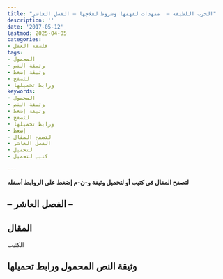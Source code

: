 ```yaml
---
title: "الحرب اللطيفة –  ممهدات لفهمها وشروط لعلاجها – الفصل العاشر"
description: ''
date: '2017-05-12'
lastmod: 2025-04-05
categories:
- فلسفة العقل
tags:
- المحمول
- وثيقة النص
- وثيقة إضغط
- لتصفح
- ورابط تحميلها
keywords:
- المحمول
- وثيقة النص
- وثيقة إضغط
- لتصفح
- ورابط تحميلها
- إضغط
- لتصفح المقال
- الفصل العاشر
- لتحميل
- كتيب لتحميل

---
```

**لتصفح المقال في كتيب أو لتحميل وثيقة و-ن-م إضغط على الروابط أسفله**

## **– الفصل العاشر –**

## المقال

الكتيب

## وثيقة النص المحمول ورابط تحميلها

###
